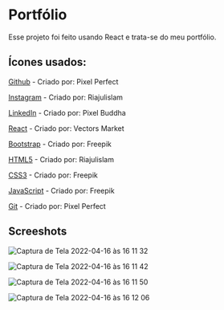 # Portfólio

Esse projeto foi feito usando React e trata-se do meu portfólio.

## Ícones usados:
[Github](https://www.flaticon.com/br/icones-gratis/github) - Criado por: Pixel Perfect

[Instagram](https://www.flaticon.com/br/icones-gratis/instagram) - Criado por: Riajulislam

[LinkedIn](https://www.flaticon.com/br/icones-gratis/linkedin) - Criado por: Pixel Buddha

[React](https://www.flaticon.com/free-icons/react) - Criado por: Vectors Market

[Bootstrap](https://www.flaticon.com/free-icons/bootstrap) - Criado por: Freepik

[HTML5](https://www.flaticon.com/free-icons/html5) - Criado por: Riajulislam

[CSS3](https://www.flaticon.com/free-icons/css-3) - Criado por: Freepik

[JavaScript](https://www.flaticon.com/free-icons/javascript) - Criado por: Freepik

[Git](https://www.flaticon.com/free-icons/git) - Criado por: Pixel Perfect

## Screeshots

![Captura de Tela 2022-04-16 às 16 11 32](https://user-images.githubusercontent.com/60331328/163724728-6d6624e8-417e-417a-90d9-26178f1360ad.png)

![Captura de Tela 2022-04-16 às 16 11 42](https://user-images.githubusercontent.com/60331328/163724732-295a93a3-47ab-4928-b8fc-405febb338a0.png)

![Captura de Tela 2022-04-16 às 16 11 50](https://user-images.githubusercontent.com/60331328/163724734-8013a2bb-3331-4b04-8f51-79c4ab17effc.png)

![Captura de Tela 2022-04-16 às 16 12 06](https://user-images.githubusercontent.com/60331328/163724735-13b301dc-d639-47e6-a7fd-fa55617685df.png)